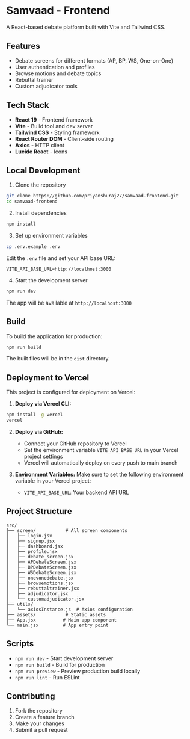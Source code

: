 # Samvaad - Frontend

A React-based debate platform built with Vite and Tailwind CSS.

## Features

- Debate screens for different formats (AP, BP, WS, One-on-One)
- User authentication and profiles
- Browse motions and debate topics
- Rebuttal trainer
- Custom adjudicator tools

## Tech Stack

- **React 19** - Frontend framework
- **Vite** - Build tool and dev server
- **Tailwind CSS** - Styling framework
- **React Router DOM** - Client-side routing
- **Axios** - HTTP client
- **Lucide React** - Icons

## Local Development

1. Clone the repository
```bash
git clone https://github.com/priyanshuraj27/samvaad-frontend.git
cd samvaad-frontend
```

2. Install dependencies
```bash
npm install
```

3. Set up environment variables
```bash
cp .env.example .env
```
Edit the `.env` file and set your API base URL:
```
VITE_API_BASE_URL=http://localhost:3000
```

4. Start the development server
```bash
npm run dev
```

The app will be available at `http://localhost:3000`

## Build

To build the application for production:

```bash
npm run build
```

The built files will be in the `dist` directory.

## Deployment to Vercel

This project is configured for deployment on Vercel:

1. **Deploy via Vercel CLI:**
```bash
npm install -g vercel
vercel
```

2. **Deploy via GitHub:**
   - Connect your GitHub repository to Vercel
   - Set the environment variable `VITE_API_BASE_URL` in your Vercel project settings
   - Vercel will automatically deploy on every push to main branch

3. **Environment Variables:**
   Make sure to set the following environment variable in your Vercel project:
   - `VITE_API_BASE_URL`: Your backend API URL

## Project Structure

```
src/
├── screen/           # All screen components
│   ├── login.jsx
│   ├── signup.jsx
│   ├── dashboard.jsx
│   ├── profile.jsx
│   ├── debate_screen.jsx
│   ├── APDebateScreen.jsx
│   ├── BPDebateScreen.jsx
│   ├── WSDebateScreen.jsx
│   ├── onevonedebate.jsx
│   ├── browsemotions.jsx
│   ├── rebuttaltrainer.jsx
│   ├── adjudicator.jsx
│   └── customadjudicator.jsx
├── utils/
│   └── axiosInstance.js  # Axios configuration
├── assets/           # Static assets
├── App.jsx          # Main app component
└── main.jsx         # App entry point
```

## Scripts

- `npm run dev` - Start development server
- `npm run build` - Build for production
- `npm run preview` - Preview production build locally
- `npm run lint` - Run ESLint

## Contributing

1. Fork the repository
2. Create a feature branch
3. Make your changes
4. Submit a pull request
